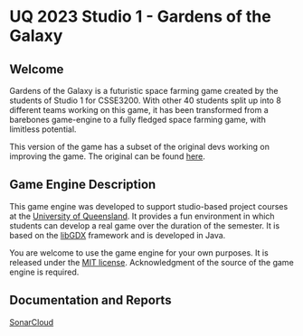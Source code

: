 # UQ 2023 Studio 1 - Gardens of the Galaxy

## Welcome

Gardens of the Galaxy is a futuristic space farming game created by the students of Studio 1 for CSSE3200. With other 40 students split up into 8 different teams working on this game, it has been transformed from a barebones game-engine to a fully fledged space farming game, with limitless potential.

This version of the game has a subset of the original devs working on improving the game. The original can be found [here](https://github.com/UQcsse3200/2023-studio-1).

## Game Engine Description

This game engine was developed to support studio-based project courses at the [University of Queensland](https://uq.edu.au/ "UQ Home Page"). It provides a fun environment in which students can develop a real game over the duration of the semester. It is based on the [libGDX](https://libgdx.com/ "libGDX Information") framework and is developed in Java. 

You are welcome to use the game engine for your own purposes. It is released under the [MIT license](https://opensource.org/licenses/MIT "MIT License Description"). Acknowledgment of the source of the game engine is required.

## Documentation and Reports
[SonarCloud](https://sonarcloud.io/project/overview?id=AstroDev2023_2023-studio-1-but-better)